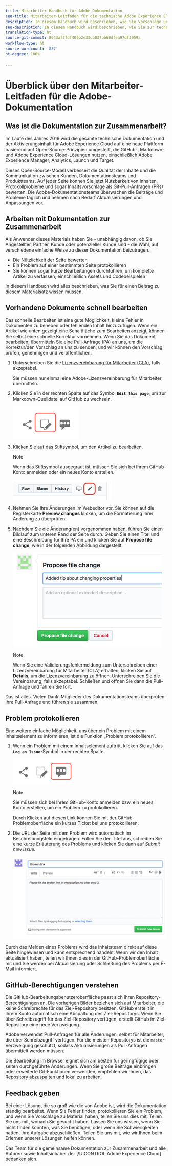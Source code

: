 ```yaml
---
title: Mitarbeiter-Handbuch für Adobe-Dokumentation
seo-title: Mitarbeiter-Leitfaden für die technische Adobe Experience Cloud-Dokumentation
description: In diesem Handbuch wird beschrieben, wie Sie Vorschläge und Ergänzungen zur Dokumentationsseite von Adobe hinzufügen können.
seo-description: In diesem Handbuch wird beschrieben, wie Sie zur technischen Dokumentation von [!UICONTROL Adobe Experience Cloud] beitragen können.
translation-type: ht
source-git-commit: 8943af2fdf406b2e33db037bb60dfea97df2959a
workflow-type: ht
source-wordcount: '837'
ht-degree: 100%

---
```



# Überblick über den Mitarbeiter-Leitfaden für die Adobe-Dokumentation

## Was ist die Dokumentation zur Zusammenarbeit?

Im Laufe des Jahres 2019 wird die gesamte technische Dokumentation und der Aktivierungsinhalt für Adobe Experience Cloud auf eine neue Plattform basierend auf Open-Source-Prinzipien umgestellt, die GitHub-, Markdown- und Adobe Experience Cloud-Lösungen nutzen, einschließlich Adobe Experience Manager, Analytics, Launch und Target.

Dieses Open-Source-Modell verbessert die Qualität der Inhalte und die Kommunikation zwischen Kunden, Dokumentationsteams und Produktteams. Auf jeder Seite können Sie jetzt Nutzbarkeit von Inhalten, Protokollprobleme und sogar Inhaltsvorschläge als Git-Pull-Anfragen (PRs) bewerten. Die Adobe-Dokumentationsteams überwachen die Beiträge und Probleme täglich und nehmen nach Bedarf Aktualisierungen und Anpassungen vor.

## Arbeiten mit Dokumentation zur Zusammenarbeit

Als Anwender dieses Materials haben Sie - unabhängig davon, ob Sie Angestellter, Partner, Kunde oder potenzieller Kunde sind - die Wahl, auf verschiedene einfache Weise zu dieser Dokumentation beizutragen.

* Die Nützlichkeit der Seite bewerten
* Ein Problem auf einer bestimmten Seite protokollieren
* Sie können sogar kurze Bearbeitungen durchführen, um komplette Artikel zu verfassen, einschließlich Assets und Codebeispielen

In diesem Handbuch wird alles beschrieben, was Sie für einen Beitrag zu diesem Materialsatz wissen müssen.

<!--
>[!IMPORTANT]
>All repositories that publish to docs.adobe.com have adopted the [Adobe Open Source Code of Conduct](../code-of-conduct.md) or the [.NET Foundation Code of Conduct](https://dotnetfoundation.org/code-of-conduct). For more information, see the [Contributing](../contributing.md) article.
>
> Minor corrections or clarifications to documentation and code examples in public repositories are covered by the [Adobe Documentation Terms of Use](https://www.adobe.com/legal/terms.html). New or significant changes generate a comment in the pull request, asking you to submit an online Contribution License Agreement (CLA) if you are not an employee of Adobe. We need you to complete the online form before we can review or accept your pull request.
-->

## Vorhandene Dokumente schnell bearbeiten

Das schnelle Bearbeiten ist eine gute Möglichkeit, kleine Fehler in Dokumenten zu beheben oder fehlenden Inhalt hinzuzufügen. Wenn ein Artikel wie unten gezeigt eine Schaltfläche zum Bearbeiten anzeigt, können Sie selbst eine schnelle Korrektur vornehmen. Wenn Sie das Dokument bearbeiten, übermitteln Sie eine Pull-Anfrage (PA) an uns, um die Korrektur/den Vorschlag an uns zu senden, und wir können den Vorschlag prüfen, genehmigen und veröffentlichen.

1. Unterschreiben Sie die [Lizenzvereinbarung für Mitarbeiter (CLA)](http://opensource.adobe.com/cla.html), falls akzeptabel.

   Sie müssen nur einmal eine Adobe-Lizenzvereinbarung für Mitarbeiter übermitteln.
1. Klicken Sie in der rechten Spalte auf das Symbol **`Edit this page`**, um zur Markdown-Quelldatei auf GitHub zu wechseln.

   ![Bearbeiten Sie das Symbol für diese Seite](/help/assets/git_edit.png)

1. Klicken Sie auf das Stiftsymbol, um den Artikel zu bearbeiten.

   >[!NOTE]
   >
   >Wenn das Stiftsymbol ausgegraut ist, müssen Sie sich bei Ihrem GitHub-Konto anmelden oder ein neues Konto erstellen.

   ![Position des Stiftsymbols](assets/edit-icon.png)

1. Nehmen Sie Ihre Änderungen im Webeditor vor. Sie können auf die Registerkarte **Preview changes** klicken, um die Formatierung Ihrer Änderung zu überprüfen.
1. Nachdem Sie die Änderung(en) vorgenommen haben, führen Sie einen Bildlauf zum unteren Rand der Seite durch. Geben Sie einen Titel und eine Beschreibung für Ihre PA ein und klicken Sie auf **Propose file change**, wie in der folgenden Abbildung dargestellt:

   ![Änderung vorschlagen](assets/submit-pull-request.png)

   >[!NOTE]
   >
   >Wenn Sie eine Validierungsfehlermeldung zum Unterschreiben einer Lizenzvereinbarung für Mitarbeiter (CLA) erhalten, klicken Sie auf **Details**, um die Lizenzvereinbarung zu öffnen. Unterschreiben Sie die Vereinbarung, falls akzeptabel. Schließen und öffnen Sie dann die Pull-Anfrage und fahren Sie fort.

Das ist alles. Vielen Dank! Mitglieder des Dokumentationsteams überprüfen Ihre Pull-Anfrage und führen sie zusammen.

## Problem protokollieren

Eine weitere einfache Möglichkeit, uns über ein Problem mit einem Inhaltselement zu informieren, ist die Funktion „Problem protokollieren“.

1. Wenn ein Problem mit einem Inhaltselement auftritt, klicken Sie auf das **`Log an Issue`**-Symbol in der rechten Spalte.

   ![](assets/git_log_issue.png)

   >[!NOTE]
   >
   >Sie müssen sich bei Ihrem GitHub-Konto anmelden bzw. ein neues Konto erstellen, um ein Problem zu protokollieren.

   Durch Klicken auf diesen Link können Sie mit der GitHub-Problemoberfläche ein kurzes Ticket bei uns protokollieren.

1. Die URL der Seite mit dem Problem wird automatisch im Beschreibungsfeld eingetragen. Füllen Sie den Titel aus, schreiben Sie eine kurze Erläuterung des Problems und klicken Sie dann auf *Submit new issue*.

   ![](assets/git_issue_example.png)

Durch das Melden eines Problems wird das Inhaltsteam direkt auf diese Seite hingewiesen und kann entsprechend handeln. Wenn wir den Inhalt aktualisiert haben, teilen wir Ihnen dies in der GitHub-Problemoberfläche mit und Sie werden bei Aktualisierung oder Schließung des Problems per E-Mail informiert.

## GitHub-Berechtigungen verstehen

Die GitHub-Bearbeitungsbenutzeroberfläche passt sich Ihren Repository-Berechtigungen an. Die vorherigen Bilder beziehen sich auf Mitarbeiter, die keine Schreibrechte für das Ziel-Repository besitzen. GitHub erstellt in Ihrem Konto automatisch eine Abspaltung des Ziel-Repositorys. Wenn Sie über Schreibzugriff für das Ziel-Repository verfügen, erstellt GitHub im Ziel-Repository eine neue Verzweigung.

Adobe verwendet Pull-Anfragen für alle Änderungen, selbst für Mitarbeiter, die über Schreibzugriff verfügen. Für die meisten Repositorys ist die `master`-Verzweigung geschützt, sodass Aktualisierungen als Pull-Anfragen übermittelt werden müssen.

Die Bearbeitung im Browser eignet sich am besten für geringfügige oder selten durchgeführte Änderungen. Wenn Sie große Beiträge einbringen oder erweiterte Git-Funktionen verwenden, empfehlen wir Ihnen, das [Repository abzuspalten und lokal zu arbeiten](setup/full-workflow.md).

## Feedback geben

Bei einer Lösung, die so groß wie die von Adobe ist, wird die Dokumentation ständig bearbeitet. Wenn Sie Fehler finden, protokollieren Sie ein Problem, und wenn Sie Vorschläge zu Material haben, teilen Sie uns dies mit. Teilen Sie uns mit, wonach Sie gesucht haben. Lassen Sie uns wissen, wenn Sie nicht finden konnten, was Sie benötigen, oder wenn Sie Schwierigkeiten hatten, Ihre Aufgabe abzuschließen. Teilen Sie uns mit, wie wir Ihnen beim Erlernen unserer Lösungen helfen können.

Das Team für die gemeinsame Dokumentation zur Zusammenarbeit und alle Autoren sowie Inhaltsinhaber der [!UICONTROL Adobe Experience Cloud] bedanken sich.

